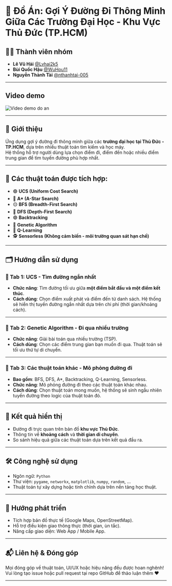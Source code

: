 # 🧭 Đồ Án: Gợi Ý Đường Đi Thông Minh Giữa Các Trường Đại Học - Khu Vực Thủ Đức (TP.HCM)

## 👨‍💻 Thành viên nhóm
- **Lê Vũ Hải** [@Lvhai2k5](https://github.com/Lvhai2k5)  
- **Bùi Quốc Hậu** [@WuHou11](https://github.com/WuHou11)  
- **Nguyễn Thành Tài** [@nthanhtai-005](https://github.com/nthanhtai-005)

---
## Video demo

![Video demo do an](demo.gif)

---

## 🎯 Giới thiệu

Ứng dụng gợi ý đường đi thông minh giữa các **trường đại học tại Thủ Đức - TP.HCM**, dựa trên nhiều thuật toán tìm kiếm và học máy.  
Hệ thống hỗ trợ người dùng lựa chọn điểm đi, điểm đến hoặc nhiều điểm trung gian để tìm tuyến đường phù hợp nhất.

---

## 🧪 Các thuật toán được tích hợp:

- 🟢 **UCS (Uniform Cost Search)**  
- 🔵 **A\* (A-Star Search)**  
- 🟡 **BFS (Breadth-First Search)**  
- 🔴 **DFS (Depth-First Search)**  
- 🟣 **Backtracking**  
- 🧬 **Genetic Algorithm**  
- 🧠 **Q-Learning**  
- 🕵️ **Sensorless (Không cảm biến - môi trường quan sát hạn chế)**

---

## 🗂️ Hướng dẫn sử dụng

### 🔹 Tab 1: UCS - Tìm đường ngắn nhất
- **Chức năng**: Tìm đường tối ưu giữa **một điểm bắt đầu và một điểm kết thúc**.
- **Cách dùng**: Chọn điểm xuất phát và điểm đến từ danh sách. Hệ thống sẽ hiển thị tuyến đường ngắn nhất dựa trên chi phí (thời gian/khoảng cách).

---

### 🔹 Tab 2: Genetic Algorithm - Đi qua nhiều trường
- **Chức năng**: Giải bài toán qua nhiều trường (TSP).
- **Cách dùng**: Chọn các điểm trung gian bạn muốn đi qua. Thuật toán sẽ tối ưu thứ tự di chuyển.

---

### 🔹 Tab 3: Các thuật toán khác - Mô phỏng đường đi
- **Bao gồm**: BFS, DFS, A*, Backtracking, Q-Learning, Sensorless.
- **Chức năng**: Mô phỏng đường đi theo các thuật toán khác nhau.
- **Cách dùng**: Chọn thuật toán mong muốn, hệ thống sẽ sinh ngẫu nhiên tuyến đường theo logic của thuật toán đó.

---

## 📌 Kết quả hiển thị

- Đường đi trực quan trên bản đồ **khu vực Thủ Đức**.
- Thông tin về **khoảng cách** và **thời gian di chuyển**.
- So sánh hiệu quả giữa các thuật toán dựa trên kết quả đầu ra.

---

## 🛠️ Công nghệ sử dụng

- Ngôn ngữ: `Python`
- Thư viện: `pygame`, `networkx`, `matplotlib`, `numpy`, `random`, ...
- Thuật toán tự xây dựng hoặc tinh chỉnh dựa trên nền tảng học thuật.

---

## 🚀 Hướng phát triển

- Tích hợp bản đồ thực tế (Google Maps, OpenStreetMap).
- Hỗ trợ điều kiện giao thông thực (thời gian, ùn tắc).
- Nâng cấp giao diện: Web App / Mobile App.

---

## 📬 Liên hệ & Đóng góp

Mọi đóng góp về thuật toán, UI/UX hoặc hiệu năng đều được hoan nghênh!  
Vui lòng tạo issue hoặc pull request tại repo GitHub để thảo luận thêm ❤️

---

